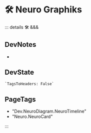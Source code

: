# 🛠 Neuro Graphiks

<!-- =================================================== -->
<!-- =================================================== -->
<!-- =================================================== -->
<!-- =================================================== -->
<!-- =================================================== -->
::: details 🛠 <dev>&&&</dev>

## DevNotes

-

## DevState

```py
`TagsToHeaders: False`
```

<h2>PageTags</h2>

- "Dev.NeuroDiagram.NeuroTimeline"
- "Neuro.NeuroCard"

:::

